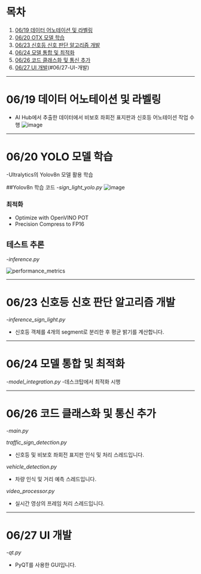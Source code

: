 # 목차

1. [06/19 데이터 어노테이션 및 라벨링](#06/19-데이터-어노테이션-및-라벨링)
2. [06/20 OTX 모델 학습](#06/20-otx-모델-학습)
3. [06/23 신호등 신호 판단 알고리즘 개발](#06/23-신호등-신호-판단-알고리즘-개발)
4. [06/24 모델 통합 및 최적화](#06/24-모델-통합-및-최적화)
5. [06/26 코드 클래스화 및 통신 추가](#06/26-코드-클래스화-및-통신-추가)
6. [06/27 UI 개발](#06/27-UI-개발)(#06/27-UI-개발) 

   
---

# 06/19 데이터 어노테이션 및 라벨링
- AI Hub에서 추출한 데이터에서 비보호 좌회전 표지판과 신호등 어노테이션 작업 수행
![image](https://github.com/user-attachments/assets/b32c6ce6-f5fa-430d-b2cf-53ca9259fce7)

---

# 06/20 YOLO 모델 학습
-Ultralytics의 Yolov8n  모델 활용 학습

##Yolov8n 학습 코드
-*sign_light_yolo.py*
![image](https://github.com/user-attachments/assets/2eda45c0-d22e-439c-a7a9-6403772bf2c1)


### 최적화

- Optimize with OpenVINO POT
- Precision Compress to FP16

## 테스트 추론
-*inference.py*

![performance_metrics](https://github.com/suhwanjo/Intel-Edge-AI-Project/assets/112834460/149c796d-6e35-4bc7-97a6-e50096e9f91c)

---

# 06/23 신호등 신호 판단 알고리즘 개발
-*inference_sign_light.py*
- 신호등 객체를 4개의 segment로 분리한 후 평균 밝기를 계산합니다.

---

# 06/24 모델 통합 및 최적화
-*model_integration.py*
-데스크탑에서 최적화 시행

---

# 06/26 코드 클래스화 및 통신 추가
-*main.py*

*traffic_sign_detection.py*
- 신호등 및 비보호 좌회전 표지판 인식 및 처리 스레드입니다.

*vehicle_detection.py*
- 차량 인식 및 거리 예측 스레드입니다.

*video_processor.py*
- 실시간 영상의 프레임 처리 스레드입니다.
---

# 06/27 UI 개발
-*qt.py*
- PyQT를 사용한 GUI입니다.

